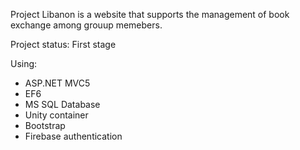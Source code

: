 Project Libanon is a website that supports the management of book exchange among grouup memebers.

Project status: First stage

Using:
+ ASP.NET MVC5
+ EF6
+ MS SQL Database
+ Unity container
+ Bootstrap
+ Firebase authentication
